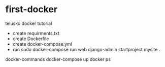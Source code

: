 # first-docker
telusko docker tutorial


- create requirments.txt
- create Dockerfile
- create docker-compose.yml
- run sudo docker-compose run web django-admin startproject mysite .




docker-commands
docker-compose up
docker ps